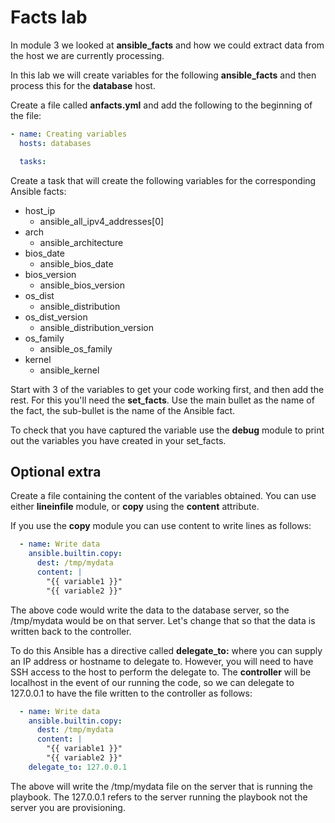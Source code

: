 # Facts lab

In module 3 we looked at **ansible_facts** and how we could extract data from the host we are currently processing.

In this lab we will create variables for the following **ansible_facts** and then process this for the **database** host.

Create a file called **anfacts.yml** and add the following to the beginning of the file:

```yaml
- name: Creating variables
  hosts: databases

  tasks:
```

Create a task that will create the following variables for the corresponding Ansible facts:

* host_ip
  * ansible_all_ipv4_addresses[0]
* arch
  * ansible_architecture
* bios_date
  * ansible_bios_date
* bios_version
  * ansible_bios_version
* os_dist
  * ansible_distribution
* os_dist_version
  * ansible_distribution_version
* os_family
  * ansible_os_family
* kernel
  * ansible_kernel

Start with 3 of the variables to get your code working first, and then add the rest.  For this you'll need the **set_facts**.  Use the main bullet as the name of the fact, the sub-bullet is the name of the Ansible fact.

To check that you have captured the variable use the **debug** module to print out the variables you have created in your set_facts.

## Optional extra

Create a file containing the content of the variables obtained.  You can use either **lineinfile** module, or **copy** using the **content** attribute.

If you use the **copy** module you can use content to write lines as follows:

```yaml
  - name: Write data
    ansible.builtin.copy:
      dest: /tmp/mydata
      content: |
        "{{ variable1 }}"
        "{{ variable2 }}"
```

The above code would write the data to the database server, so the /tmp/mydata would be on that server.  Let's change that so that the data is written back to the controller.

To do this Ansible has a directive called **delegate_to:** where you can supply an IP address or hostname to delegate to.  However, you will need to have SSH access to the host to perform the delegate to.  The **controller** will be localhost in the event of our running the code, so we can delegate to 127.0.0.1 to have the file written to the controller as follows:

```yaml
  - name: Write data
    ansible.builtin.copy:
      dest: /tmp/mydata
      content: |
        "{{ variable1 }}"
        "{{ variable2 }}"
    delegate_to: 127.0.0.1
```

The above will write the /tmp/mydata file on the server that is running the playbook.  The 127.0.0.1 refers to the server running the playbook not the server you are provisioning.